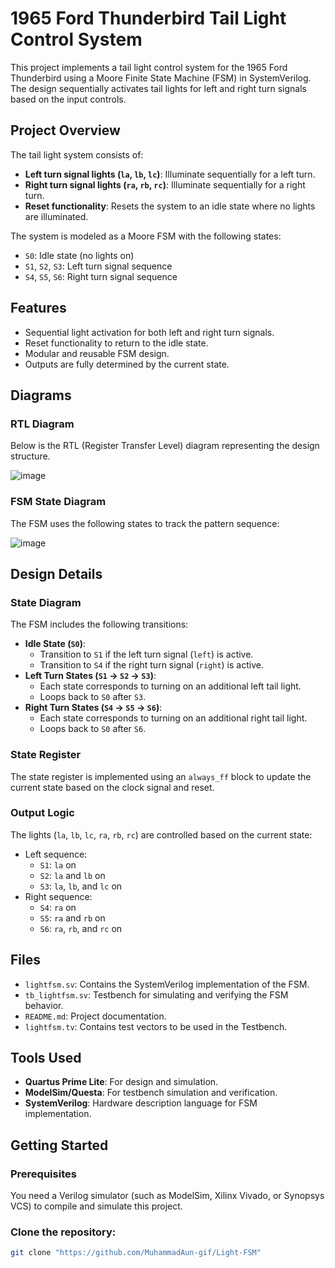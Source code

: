 # 1965 Ford Thunderbird Tail Light Control System

This project implements a tail light control system for the 1965 Ford Thunderbird using a Moore Finite State Machine (FSM) in SystemVerilog. The design sequentially activates tail lights for left and right turn signals based on the input controls.

## Project Overview

The tail light system consists of:
- **Left turn signal lights (`la`, `lb`, `lc`)**: Illuminate sequentially for a left turn.
- **Right turn signal lights (`ra`, `rb`, `rc`)**: Illuminate sequentially for a right turn.
- **Reset functionality**: Resets the system to an idle state where no lights are illuminated.

The system is modeled as a Moore FSM with the following states:
- `S0`: Idle state (no lights on)
- `S1`, `S2`, `S3`: Left turn signal sequence
- `S4`, `S5`, `S6`: Right turn signal sequence

## Features

- Sequential light activation for both left and right turn signals.
- Reset functionality to return to the idle state.
- Modular and reusable FSM design.
- Outputs are fully determined by the current state.

## Diagrams

### RTL Diagram

Below is the RTL (Register Transfer Level) diagram representing the design structure.

![image](https://github.com/user-attachments/assets/c6612b4b-9ebb-4c34-b2ce-7430c3a84a08)

### FSM State Diagram

The FSM uses the following states to track the pattern sequence:

![image](https://github.com/user-attachments/assets/8850690e-1c12-44dc-9187-7ddc8f111e0c)

## Design Details

### State Diagram

The FSM includes the following transitions:
- **Idle State (`S0`)**:
  - Transition to `S1` if the left turn signal (`left`) is active.
  - Transition to `S4` if the right turn signal (`right`) is active.
- **Left Turn States (`S1` → `S2` → `S3`)**:
  - Each state corresponds to turning on an additional left tail light.
  - Loops back to `S0` after `S3`.
- **Right Turn States (`S4` → `S5` → `S6`)**:
  - Each state corresponds to turning on an additional right tail light.
  - Loops back to `S0` after `S6`.

### State Register

The state register is implemented using an `always_ff` block to update the current state based on the clock signal and reset.

### Output Logic

The lights (`la`, `lb`, `lc`, `ra`, `rb`, `rc`) are controlled based on the current state:
- Left sequence:
  - `S1`: `la` on
  - `S2`: `la` and `lb` on
  - `S3`: `la`, `lb`, and `lc` on
- Right sequence:
  - `S4`: `ra` on
  - `S5`: `ra` and `rb` on
  - `S6`: `ra`, `rb`, and `rc` on

## Files

- `lightfsm.sv`: Contains the SystemVerilog implementation of the FSM.
- `tb_lightfsm.sv`: Testbench for simulating and verifying the FSM behavior.
- `README.md`: Project documentation.
- `lightfsm.tv`: Contains test vectors to be used in the Testbench.

## Tools Used

- **Quartus Prime Lite**: For design and simulation.
- **ModelSim/Questa**: For testbench simulation and verification.
- **SystemVerilog**: Hardware description language for FSM implementation.

## Getting Started

### Prerequisites

You need a Verilog simulator (such as ModelSim, Xilinx Vivado, or Synopsys VCS) to compile and simulate this project.

### Clone the repository:
   ```bash
   git clone "https://github.com/MuhammadAun-gif/Light-FSM"

